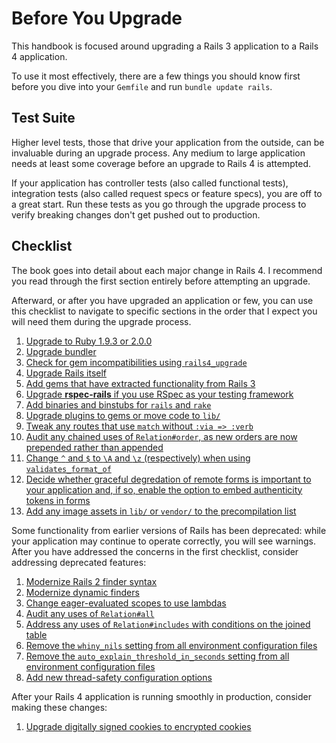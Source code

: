 # Before You Upgrade

This handbook is focused around upgrading a Rails 3 application to a Rails 4
application.

To use it most effectively, there are a few things you should know first before
you dive into your `Gemfile` and run `bundle update rails`.

## Test Suite

Higher level tests, those that drive your application from the outside, can
be invaluable during an upgrade process. Any medium to large application needs
at least some coverage before an upgrade to Rails 4 is attempted.

If your application has controller tests (also called functional tests),
integration tests (also called request specs or feature specs), you are off to
a great start. Run these tests as you go through the upgrade process to verify
breaking changes don't get pushed out to production.

## <a id="upgrade-checklist"></a>Checklist

The book goes into detail about each major change in Rails 4. I recommend you
read through the first section entirely before attempting an upgrade.

Afterward, or after you have upgraded an application or few, you can use this
checklist to navigate to specific sections in the order that I expect you will
need them during the upgrade process.

1. [Upgrade to Ruby 1.9.3 or 2.0.0](#ruby-193)
1. [Upgrade bundler](#bundler)
1. [Check for gem incompatibilities using `rails4_upgrade`](#rails4_upgrade)
1. [Upgrade Rails itself](#upgrading-rails-itself)
1. [Add gems that have extracted functionality from Rails 3](#deprecation-gems)
1. [Upgrade **rspec-rails** if you use RSpec as your testing framework](#rspec)
1. [Add binaries and binstubs for `rails` and `rake`](#binstubs)
1. [Upgrade plugins to gems or move code to `lib/`](#plugins)
1. [Tweak any routes that use `match` without `:via => :verb`](#routing-match)
1. [Audit any chained uses of `Relation#order`, as new orders are now prepended rather than appended](#relation-order)
1. [Change `^` and `$` to `\A` and `\z` (respectively) when using `validates_format_of`](#validates-format-of)
1. [Decide whether graceful degredation of remote forms is important to your application and, if so, enable the option to embed authenticity tokens in forms](#authenticity-tokens-in-remote-forms)
1. [Add any image assets in `lib/` or `vendor/` to the precompilation list](#precompiled-images)

Some functionality from earlier versions of Rails has been deprecated: while
your application may continue to operate correctly, you will see warnings.
After you have addressed the concerns in the first checklist, consider
addressing deprecated features:

1. [Modernize Rails 2 finder syntax](#rails2-finder-syntax)
1. [Modernize dynamic finders](#dynamic-finders)
1. [Change eager-evaluated scopes to use lambdas](#eager-evaluated-scopes)
1. [Audit any uses of `Relation#all`](#relation-all)
1. [Address any uses of `Relation#includes` with conditions on the joined table](#relation-includes)
1. [Remove the `whiny_nils` setting from all environment configuration files](#whiny-nils)
1. [Remove the `auto_explain_threshold_in_seconds` setting from all environment configuration files](#auto-explain-queries)
1. [Add new thread-safety configuration options](#thread-safety)

After your Rails 4 application is running smoothly in production, consider
making these changes:

1. [Upgrade digitally signed cookies to encrypted cookies](#encrypted-cookies)
